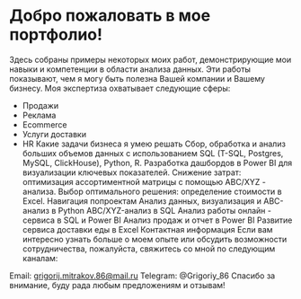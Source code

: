 # Добро пожаловать в мое портфолио!
Здесь собраны примеры некоторых моих работ, демонстрирующие мои навыки и компетенции в области анализа данных. Эти работы показывают, чем я могу быть полезна Вашей компании и Вашему бизнесу. Моя экспертиза охватывает следующие сферы:

- Продажи
- Реклама 
- Ecommerce 
- Услуги доставки
- HR 
Какие задачи бизнеса я умею решать
Сбор, обработка и анализ больших объемов данных с использованием SQL (T-SQL, Postgres, MySQL, ClickHouse), Python, R.
Разработка дашбордов в Power BI для визуализации ключевых показателей.
Снижение затрат: оптимизация ассортиментной матрицы с помощью ABC/XYZ - анализа.
Выбор оптимального решения: определение стоимости в Excel.
Навигация попроектам
Анализ данных, визуализация и ABC-анализ в Python
ABC/XYZ-анализ в SQL
Анализ работы онлайн - сервиса в SQL и Power BI
Анализ продаж и отчет в Power BI
Развитие сервиса доставки еды в Excel
Контактная информация
Если вам интересно узнать больше о моем опыте или обсудить возможности сотрудничества, пожалуйста, свяжитесь со мной по следующим каналам:

Email: grigorij.mitrakov.86@mail.ru
Telegram: @Grigoriy_86
Спасибо за внимание, буду рада любым предложениям и отзывам!
